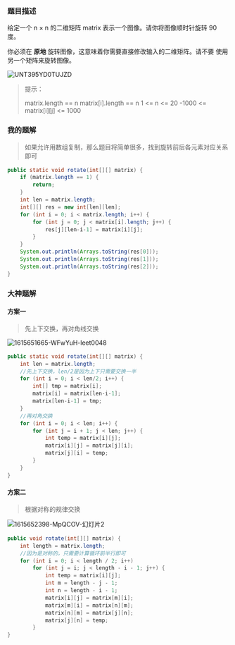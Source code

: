 ### 题目描述

给定一个 n × n 的二维矩阵 matrix 表示一个图像。请你将图像顺时针旋转 90 度。

你必须在 **原地** 旋转图像，这意味着你需要直接修改输入的二维矩阵。请不要 使用另一个矩阵来旋转图像。

![UNT395YD0TUJZD](..\..\..\img\UNT395YD0TUJZD.png)

>提示：
>
>matrix.length == n
>matrix[i].length == n
>1 <= n <= 20
>-1000 <= matrix[i][j] <= 1000



### 我的题解

> 如果允许用数组复制，那么题目将简单很多，找到旋转前后各元素对应关系即可

~~~ java
public static void rotate(int[][] matrix) {
    if (matrix.length == 1) {
        return;
    }
    int len = matrix.length;
    int[][] res = new int[len][len];
    for (int i = 0; i < matrix.length; i++) {
        for (int j = 0; j < matrix[i].length; j++) {
            res[j][len-i-1] = matrix[i][j];
        }
    }
    System.out.println(Arrays.toString(res[0]));
    System.out.println(Arrays.toString(res[1]));
    System.out.println(Arrays.toString(res[2]));
}
~~~



### 大神题解

#### 方案一

> 先上下交换，再对角线交换

![1615651665-WFwYuH-leet0048](..\..\..\img\1615651665-WFwYuH-leet0048.png)

~~~ java
public static void rotate(int[][] matrix) {
    int len = matrix.length;
    //先上下交换，len/2是因为上下只需要交换一半
    for (int i = 0; i < len/2; i++) {
        int[] tmp = matrix[i];
        matrix[i] = matrix[len-i-1];
        matrix[len-i-1] = tmp;
    }
    //再对角交换
    for (int i = 0; i < len; i++) {
        for (int j = i + 1; j < len; j++) {
            int temp = matrix[i][j];
            matrix[i][j] = matrix[j][i];
            matrix[j][i] = temp;
        }
    }
}
~~~



#### 方案二

> 根据对称的规律交换

![1615652398-MpQCOV-幻灯片2](..\..\..\img\1615652398-MpQCOV-幻灯片2.png)

~~~ java
public void rotate(int[][] matrix) {
    int length = matrix.length;
    //因为是对称的，只需要计算循环前半行即可
    for (int i = 0; i < length / 2; i++)
        for (int j = i; j < length - i - 1; j++) {
            int temp = matrix[i][j];
            int m = length - j - 1;
            int n = length - i - 1;
            matrix[i][j] = matrix[m][i];
            matrix[m][i] = matrix[n][m];
            matrix[n][m] = matrix[j][n];
            matrix[j][n] = temp;
        }
}
~~~













